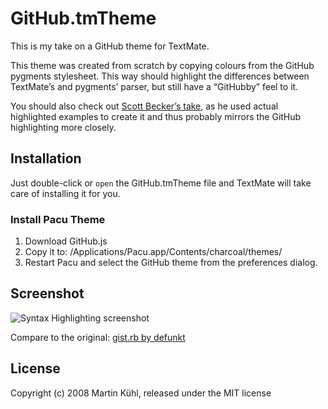 # GitHub.tmTheme

This is my take on a GitHub theme for TextMate.

This theme was created from scratch by copying colours from the GitHub pygments stylesheet. This way should highlight the differences between TextMate’s and pygments’ parser, but still have a “GitHubby” feel to it.

You should also check out [Scott Becker’s take](http://github.com/sbecker/github_textmate_theme/tree/master), as he used actual highlighted examples to create it and thus probably mirrors the GitHub highlighting more closely.


## Installation

Just double-click or `open` the GitHub.tmTheme file and TextMate will take care of installing it for you.

### Install Pacu Theme ###

1. Download GitHub.js
2. Copy it to: /Applications/Pacu.app/Contents/charcoal/themes/
3. Restart Pacu and select the GitHub theme from the preferences dialog.

## Screenshot

![Syntax Highlighting screenshot](http://github.com/mkhl/github_textmate_theme/raw/master/gist-screenshot.png)

Compare to the original: [gist.rb by defunkt ](http://github.com/defunkt/gist/tree/master/gist.rb)


## License

Copyright (c) 2008 Martin Kühl, released under the MIT license
